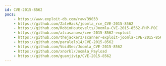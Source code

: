 ```yaml
---
id: CVE-2015-8562
pocs:
    - https://www.exploit-db.com/raw/39033
    - https://github.com/ZaleHack/joomla_rce_CVE-2015-8562
    - https://github.com/RobinHoutevelts/Joomla-CVE-2015-8562-PHP-POC
    - https://github.com/atcasanova/cve-2015-8562-exploit
    - https://github.com/thejackerz/scanner-exploit-joomla-CVE-2015-8562
    - https://github.com/paralelo14/CVE-2015-8562
    - https://github.com/VoidSec/Joomla_CVE-2015-8562
    - https://github.com/xnorkl/Joomla_Payload
    - https://github.com/guanjivip/CVE-2015-8562
---
```

